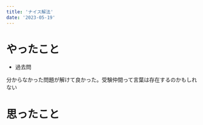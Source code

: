 ```yaml
---
title: 'ナイス解法'
date: '2023-05-19'
---
```


# やったこと

- 過去問

分からなかった問題が解けて良かった。受験仲間って言葉は存在するのかもしれない


# 思ったこと

